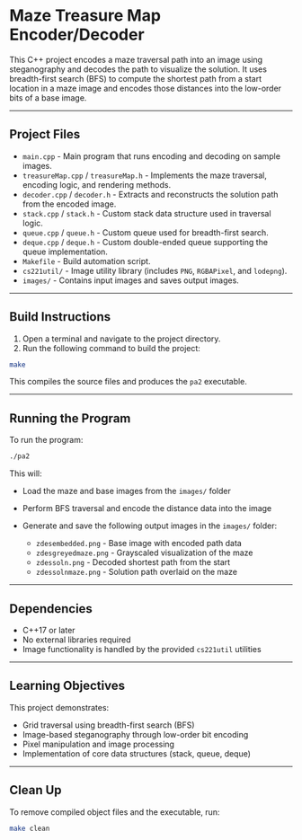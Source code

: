 # Maze Treasure Map Encoder/Decoder

This C++ project encodes a maze traversal path into an image using steganography and decodes the path to visualize the solution. It uses breadth-first search (BFS) to compute the shortest path from a start location in a maze image and encodes those distances into the low-order bits of a base image.

---

## Project Files

- `main.cpp` - Main program that runs encoding and decoding on sample images.
- `treasureMap.cpp` / `treasureMap.h` - Implements the maze traversal, encoding logic, and rendering methods.
- `decoder.cpp` / `decoder.h` - Extracts and reconstructs the solution path from the encoded image.
- `stack.cpp` / `stack.h` - Custom stack data structure used in traversal logic.
- `queue.cpp` / `queue.h` - Custom queue used for breadth-first search.
- `deque.cpp` / `deque.h` - Custom double-ended queue supporting the queue implementation.
- `Makefile` - Build automation script.
- `cs221util/` - Image utility library (includes `PNG`, `RGBAPixel`, and `lodepng`).
- `images/` - Contains input images and saves output images.

---

## Build Instructions

1. Open a terminal and navigate to the project directory.
2. Run the following command to build the project:

```bash
make
```

This compiles the source files and produces the `pa2` executable.

---

## Running the Program

To run the program:

```bash
./pa2
```

This will:

- Load the maze and base images from the `images/` folder
- Perform BFS traversal and encode the distance data into the image
- Generate and save the following output images in the `images/` folder:

  - `zdesembedded.png` - Base image with encoded path data
  - `zdesgreyedmaze.png` - Grayscaled visualization of the maze
  - `zdessoln.png` - Decoded shortest path from the start
  - `zdessolnmaze.png` - Solution path overlaid on the maze

---

## Dependencies

- C++17 or later
- No external libraries required
- Image functionality is handled by the provided `cs221util` utilities

---

## Learning Objectives

This project demonstrates:

- Grid traversal using breadth-first search (BFS)
- Image-based steganography through low-order bit encoding
- Pixel manipulation and image processing
- Implementation of core data structures (stack, queue, deque)

---

## Clean Up

To remove compiled object files and the executable, run:

```bash
make clean
```
